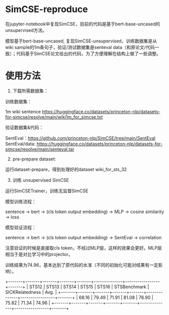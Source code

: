 # SimCSE-reproduce

在jupyter-notebook中复现SimCSE，目前的代码是基于bert-base-uncased的unsupervised方法。

模型基于bert-base-uncased, 复现SimCSE-unsupervised，训练数据集是从wiki sample的1m条句子，验证/测试数据集是senteval data（和原论文/代码一致）；代码基于SimCSE论文给出的代码，为了方便理解在结构上做了一些调整。

# 使用方法

1. 下载所需数据集：

训练数据集： 

1m wiki sentence https://huggingface.co/datasets/princeton-nlp/datasets-for-simcse/resolve/main/wiki1m_for_simcse.txt

验证数据集&代码： 

SentEval：https://github.com/princeton-nlp/SimCSE/tree/main/SentEval
SentEval/data: https://huggingface.co/datasets/princeton-nlp/datasets-for-simcse/resolve/main/senteval.tar

2. pre-prepare dataset:

运行dataset-prepare，得到处理好的dataset wiki_for_sts_32

3. 训练 unsupervised SimCSE

运行SimCSETrainer，训练无监督SimCSE

模型训练流程：

sentence -> bert -> (cls token output embedding) -> MLP -> cosine similarity -> loss

模型验证流程：

sentence -> bert -> (cls token output embedding) -> SentEval -> correlation

注意验证的时候是直接取cls token，不经过MLP层，这样的效果会更好。MLP层相当于是对比学习中的projector。

训练结果为74.96，基本达到了原代码的水准（不同的初始化可能对结果有一定影响）。

+-------+-------+-------+-------+-------+--------------+-----------------+-------+
| STS12 | STS13 | STS14 | STS15 | STS16 | STSBenchmark | SICKRelatedness |  Avg. |
+-------+-------+-------+-------+-------+--------------+-----------------+-------+
| 68.16 | 79.49 | 71.91 | 81.08 | 76.90 |    75.82     |      71.34      | 74.96 |
+-------+-------+-------+-------+-------+--------------+-----------------+-------+
